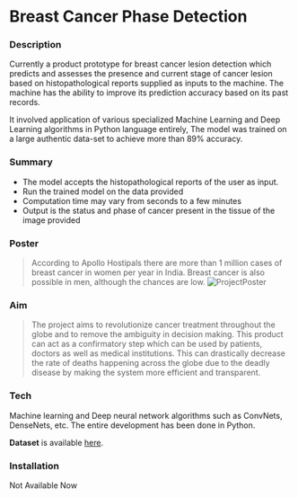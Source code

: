 # Breast Cancer Phase Detection

### Description
Currently a product prototype for breast cancer lesion detection which predicts and assesses the presence and current stage of cancer lesion based on histopathological reports supplied as inputs to the machine. The machine has the ability to improve its prediction accuracy based on its past records.

It involved application of various specialized Machine Learning and Deep Learning algorithms in Python language entirely, The model was trained on a large authentic data-set to achieve more than 89% accuracy.

### Summary

  - The model accepts the histopathological reports of the user as input.
  - Run the trained model on the data provided
  - Computation time may vary from seconds to a few minutes
  - Output is the status and phase of cancer present in the tissue of the image provided

### Poster
> According to Apollo Hostipals there are more than 1 million cases of breast cancer in women per year in India. Breast cancer is also possible in men, although the chances are low.
![ProjectPoster](https://user-images.githubusercontent.com/25562710/43120230-199a14e6-8f37-11e8-8b93-5d50303b146b.png)

### Aim
>The project aims to revolutionize cancer treatment throughout the globe and to remove the ambiguity in decision making. This product can act as a confirmatory step which can be used by patients, doctors as well as medical institutions.
This can drastically decrease the rate of deaths happening across the globe due to the deadly disease by making the system more efficient and transparent.

### Tech

Machine learning and Deep neural network algorithms such as ConvNets, DenseNets, etc. 
The entire development has been done in Python.

**Dataset** is available [here](https://rdm.inesctec.pt/dataset/nis-2017-003).

### Installation

Not Available Now


